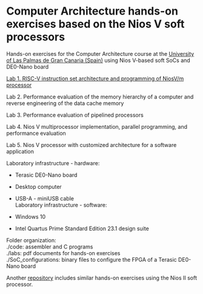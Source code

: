 # Computer Architecture hands-on exercises based on the Nios V soft processors
Hands-on exercises for the Computer Architecture course at the [University of Las Palmas de Gran Canaria (Spain)](https://internacional.ulpgc.es/en/) using Nios V-based soft SoCs and DE0-Nano board

[Lab 1. RISC-V instruction set architecture and programming of NiosV/m processor](labs/lab1/lab1tutorial.pdf)

Lab 2. Performance evaluation of the memory hierarchy of a computer and reverse engineering of the data cache memory

Lab 3. Performance evaluation of pipelined processors

Lab 4. Nios V multiprocessor implementation, parallel programming, and performance evaluation

Lab 5. Nios V processor with customized architecture for a software application

Laboratory infrastructure - hardware: <br />
- Terasic DE0-Nano board <br />
- Desktop computer <br />
- USB-A - miniUSB cable <br />
Laboratory infrastructure - software: <br />

- Windows 10 <br />
- Intel Quartus Prime Standard Edition 23.1 design suite <br />

Folder organization: <br />
./code: assembler and C programs <br />
./labs: pdf documents for hands-on exercises <br />
./SoC_configurations: binary files to configure the FPGA of a Terasic DE0-Nano board <br />

Another [repository](https://github.com/vipl-dbd/ComputerArchitecture_NiosII) includes similar hands-on exercises using the Nios II soft processor.